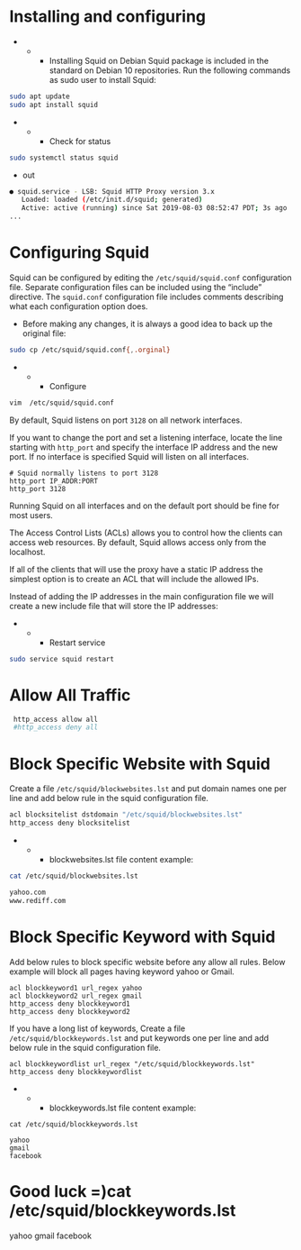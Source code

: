 # Installing and configuring
- - - Installing Squid on Debian 
Squid package is included in the standard on Debian 10 repositories. Run the following commands as sudo user to install Squid:

```bash
sudo apt update
sudo apt install squid
```
- - - Check for status

```bash
sudo systemctl status squid
```
- out
```bash
● squid.service - LSB: Squid HTTP Proxy version 3.x
   Loaded: loaded (/etc/init.d/squid; generated)
   Active: active (running) since Sat 2019-08-03 08:52:47 PDT; 3s ago
...
```
# Configuring Squid 

Squid can be configured by editing the `/etc/squid/squid.conf` configuration file. Separate configuration files can be included using the “include” directive.
The `squid.conf` configuration file includes comments describing what each configuration option does.

- Before making any changes, it is always a good idea to back up the original file:

```bash
sudo cp /etc/squid/squid.conf{,.orginal}
```

- - - Configure

```bash
vim  /etc/squid/squid.conf
```

By default, Squid listens on port `3128` on all network interfaces.

If you want to change the port and set a listening interface, locate the line starting with `http_port` and specify the interface IP address and the new port. If no interface is specified Squid will listen on all interfaces.

```
# Squid normally listens to port 3128
http_port IP_ADDR:PORT
http_port 3128
```
Running Squid on all interfaces and on the default port should be fine for most users.

The Access Control Lists (ACLs) allows you to control how the clients can access web resources. By default, Squid allows access only from the localhost.

If all of the clients that will use the proxy have a static IP address the simplest option is to create an ACL that will include the allowed IPs.

Instead of adding the IP addresses in the main configuration file we will create a new include file that will store the IP addresses:

- - - Restart service

```bash
sudo service squid restart
````
# Allow All Traffic

```bash
 http_access allow all
 #http_access deny all
```
# Block Specific Website with Squid

Create a file `/etc/squid/blockwebsites.lst` and put domain names one per line and add below rule in the squid configuration file.


```bash
acl blocksitelist dstdomain "/etc/squid/blockwebsites.lst"
http_access deny blocksitelist
```

- - - blockwebsites.lst file content example:

```bash
cat /etc/squid/blockwebsites.lst

yahoo.com
www.rediff.com
```

# Block Specific Keyword with Squid

Add below rules to block specific website before any allow all rules. Below example will block all pages having keyword yahoo or Gmail.

```
acl blockkeyword1 url_regex yahoo
acl blockkeyword2 url_regex gmail
http_access deny blockkeyword1
http_access deny blockkeyword2
```

If you have a long list of keywords, Create a file `/etc/squid/blockkeywords.lst` and put keywords one per line and add below rule in the squid configuration file.

```
acl blockkeywordlist url_regex "/etc/squid/blockkeywords.lst"
http_access deny blockkeywordlist
```
- - - blockkeywords.lst file content example:

```
cat /etc/squid/blockkeywords.lst

yahoo
gmail
facebook
```
# Good luck =)cat /etc/squid/blockkeywords.lst

yahoo
gmail
facebook















